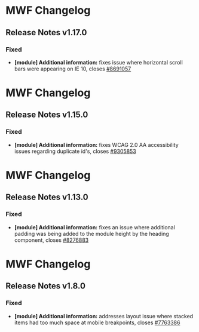 # MWF Changelog
## Release Notes v1.17.0
### Fixed
* **[module] Additional information:** fixes issue where horizontal scroll bars were appearing on IE 10, closes [#8691057](https://microsoft.visualstudio.com/DefaultCollection/OSGS/_workitems?id=8691057)

# MWF Changelog
## Release Notes v1.15.0
### Fixed
* **[module] Additional information:** fixes WCAG 2.0 AA accessibility issues regarding duplicate id's, closes [#9305853](https://microsoft.visualstudio.com/DefaultCollection/OSGS/_workitems?id=9305853)

# MWF Changelog
## Release Notes v1.13.0
### Fixed
* **[module] Additional information:** fixes an issue where additional padding was being added to the module height by the heading component, closes [#8276883](https://microsoft.visualstudio.com/DefaultCollection/OSGS/_workitems?id=8276883)

# MWF Changelog
## Release Notes v1.8.0
### Fixed
* **[module] Additional information:** addresses layout issue where stacked items had too much space at mobile breakpoints, closes [#7763386](https://microsoft.visualstudio.com/DefaultCollection/OSGS/_workitems?id=7763386)

